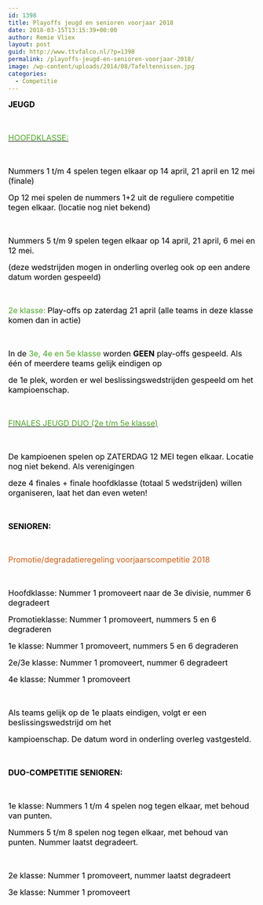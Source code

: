```yaml
---
id: 1398
title: Playoffs jeugd en senioren voorjaar 2018
date: 2018-03-15T13:15:39+00:00
author: Remie Vliex
layout: post
guid: http://www.ttvfalco.nl/?p=1398
permalink: /playoffs-jeugd-en-senioren-voorjaar-2018/
image: /wp-content/uploads/2014/08/Tafeltennissen.jpg
categories:
  - Competitie
---
```

**<span style="font-size: 12.0pt; color: black;">JEUGD</span>**

<span style="font-size: 12.0pt; color: black;"> </span>

<u><span style="font-size: 12.0pt; color: #4ba524;">HOOFDKLASSE:</span></u>

<span style="font-size: 12.0pt; color: black;"> </span>

<span style="font-size: 12.0pt; color: black;">Nummers 1 t/m 4 spelen tegen elkaar op 14 april, 21 april en 12 mei (finale)</span>

<span style="font-size: 12.0pt; color: black;">Op 12 mei spelen de nummers 1+2 uit de reguliere competitie tegen elkaar. (locatie nog niet bekend)</span>

<span style="font-size: 12.0pt; color: black;"> </span>

<span style="font-size: 12.0pt; color: black;">Nummers 5 t/m 9 spelen tegen elkaar op 14 april, 21 april, 6 mei en 12 mei.</span>

<span style="font-size: 12.0pt; color: black;">(deze wedstrijden mogen in onderling overleg ook op een andere datum worden gespeeld)</span>

<span style="font-size: 12.0pt; color: black;"> </span>

<span style="font-size: 12.0pt; color: #4ba524;">2e klasse:</span> <span style="font-size: 12.0pt; color: black;">Play-offs op zaterdag 21 april (alle teams in deze klasse komen dan in actie)</span>

<span style="font-size: 12.0pt; color: black;"> </span>

<span style="font-size: 12.0pt; color: black;">In de </span><span style="font-size: 12.0pt; color: #4ba524;">3e, 4e en 5e klasse </span><span style="font-size: 12.0pt; color: black;">worden <b>GEEN</b> play-offs gespeeld. Als één of meerdere teams gelijk eindigen op</span>

<span style="font-size: 12.0pt; color: black;">de 1e plek, worden er wel beslissingswedstrijden gespeeld om het kampioenschap.  </span>

<span style="font-size: 12.0pt; color: black;"> </span>

<u><span style="font-size: 12.0pt; color: #4ba524;">FINALES JEUGD DUO (2e t/m 5e klasse)</span></u>

<span style="font-size: 12.0pt; color: black;"> </span>

<span style="font-size: 12.0pt; color: black;">De kampioenen spelen op ZATERDAG 12 MEI tegen elkaar. Locatie nog niet bekend. Als verenigingen </span>

<span style="font-size: 12.0pt; color: black;">deze 4 finales + finale hoofdklasse (totaal 5 wedstrijden) willen organiseren, laat het dan even weten!</span>

<span style="font-size: 12.0pt; color: black;"> </span>

**<span style="font-size: 12.0pt; color: black;">SENIOREN:</span>**

<span style="font-size: 12.0pt; color: black;"> </span>

<span style="font-size: 12.0pt; color: #d05c12;">Promotie/degradatieregeling voorjaarscompetitie 2018</span>

<span style="font-size: 12.0pt; color: black;"> </span>

<span style="font-size: 12.0pt; color: black;">Hoofdklasse: Nummer 1 promoveert naar de 3e divisie, nummer 6 degradeert</span>

<span style="font-size: 12.0pt; color: black;">Promotieklasse: Nummer 1 promoveert, nummers 5 en 6 degraderen</span>

<span style="font-size: 12.0pt; color: black;">1e klasse: Nummer 1 promoveert, nummers 5 en 6 degraderen</span>

<span style="font-size: 12.0pt; color: black;">2e/3e klasse: Nummer 1 promoveert, nummer 6 degradeert</span>

<span style="font-size: 12.0pt; color: black;">4e klasse: Nummer 1 promoveert</span>

<span style="font-size: 12.0pt; color: black;"> </span>

<span style="font-size: 12.0pt; color: black;">Als teams gelijk op de 1e plaats eindigen, volgt er een beslissingswedstrijd om het </span>

<span style="font-size: 12.0pt; color: black;">kampioenschap. De datum word in onderling overleg vastgesteld. </span>

<span style="font-size: 12.0pt; color: black;"> </span>

**<span style="font-size: 12.0pt; color: black;">DUO-COMPETITIE SENIOREN:</span>**

<span style="font-size: 12.0pt; color: black;"> </span>

<span style="font-size: 12.0pt; color: black;">1e klasse: Nummers 1 t/m 4 spelen nog tegen elkaar, met behoud van punten.</span>

<span style="font-size: 12.0pt; color: black;">Nummers 5 t/m 8 spelen nog tegen elkaar, met behoud van punten. Nummer laatst degradeert.</span>

<span style="font-size: 12.0pt; color: black;"> </span>

<span style="font-size: 12.0pt; color: black;">2e klasse: Nummer 1 promoveert, nummer laatst degradeert</span>

<span style="font-size: 12.0pt; color: black;">3e klasse: Nummer 1 promoveert</span>